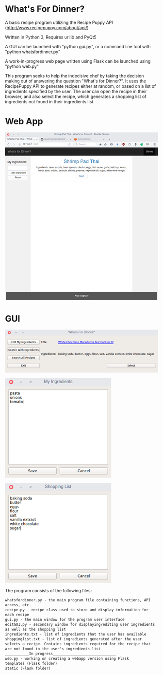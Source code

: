 # What's For Dinner?
A basic recipe program utilizing the Recipe Puppy API (http://www.recipepuppy.com/about/api/)

Written in Python 3, Requires urllib and PyQt5

A GUI can be launched with "python gui.py", or a command line tool with "python whatsfordinner.py"

A work-in-progress web page written using Flask can be launched using "python web.py"

This program seeks to help the indecisive chef by taking the decision making out of answering the question "What's for Dinner?". It uses the RecipePuppy API to generate recipes either at random, or based on a list of ingredients specified by the user. The user can open the recipe in their browser, and also select the recipe, which generates a shopping list of ingredients not found in their ingredients list.

# Web App
![Web App](/screenshots/webapp.png?raw=true "Web app displaying a random recipe")

# GUI
![Main Screen](/screenshots/recipe.png?raw=true "Screen after the program has generated a recipe")

![Ingredients](/screenshots/ingredients.png?raw=true "Add, edit, or remove ingredients from your list")

![Shopping List](/screenshots/shoppinglist.png?raw=true "Automatically generates a shopping list once a recipe is selected")

The program consists of the following files:

    whatsfordinner.py - the main program file containing functions, API access, etc.
    recipe.py - recipe class used to store and display information for each recipe
    gui.py - the main window for the program user interface
    editGUI.py - secondary window for displaying/editing user ingredients as well as the shopping list
    ingredients.txt - list of ingredients that the user has available
    shoppinglist.txt - list of ingredients generated after the user selects a recipe. Contains ingredients required for the recipe that are not found in the user's ingredients list
    ___________In progress_____________________________
    web.py - working on creating a webapp version using Flask
    templates (Flask folder)
    static (Flask folder)
